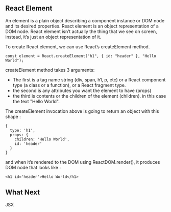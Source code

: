 ## React Element

An element is a plain object describing a component instance or DOM node and its desired properties.
React element is an object representation of a DOM node. React element isn’t actually the thing that we see on screen,
instead, it’s just an object representation of it.

To create React element, we can use React’s createElement method.

```
const element = React.createElement("h1", { id: "header" }, "Hello World");
```

createElement method takes 3 arguments:

- The first is a tag name string (div, span, h1, p, etc) or a React component type (a class or a function), or a React fragment type.
- the second is any attributes you want the element to have (props)
- the third is contents or the children of the element (children). in this case the text "Hello World".

The createElement invocation above is going to return an object with this shape :

```
{
  type: 'h1',
  props: {
    children: 'Hello World',
    id: 'header'
  }
}
```

and when it’s rendered to the DOM using ReactDOM.render(), it produces DOM node that looks like :

```
<h1 id='header'>Hello World</h1>
```

## What Next

JSX

